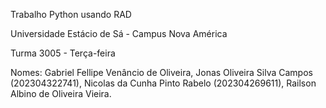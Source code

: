 Trabalho Python usando RAD

Universidade Estácio de Sá - Campus Nova América

Turma 3005 - Terça-feira

Nomes: Gabriel Fellipe Venâncio de Oliveira, Jonas Oliveira Silva Campos (202304322741), Nicolas da Cunha Pinto Rabelo (202304269611), Railson Albino de Oliveira Vieira.
